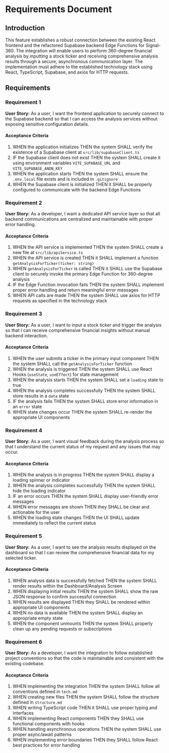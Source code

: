 # Requirements Document

## Introduction

This feature establishes a robust connection between the existing React frontend and the refactored Supabase backend Edge Functions for Signal-360. The integration will enable users to perform 360-degree financial analysis by inputting a stock ticker and receiving comprehensive analysis results through a secure, asynchronous communication layer. The implementation must adhere to the established technology stack using React, TypeScript, Supabase, and axios for HTTP requests.

## Requirements

### Requirement 1

**User Story:** As a user, I want the frontend application to securely connect to the Supabase backend so that I can access the analysis services without exposing sensitive configuration details.

#### Acceptance Criteria

1. WHEN the application initializes THEN the system SHALL verify the existence of a Supabase client at `src/lib/supabaseClient.ts`
2. IF the Supabase client does not exist THEN the system SHALL create it using environment variables `VITE_SUPABASE_URL` and `VITE_SUPABASE_ANON_KEY`
3. WHEN the application starts THEN the system SHALL ensure the `.env.local` file exists and is included in `.gitignore`
4. WHEN the Supabase client is initialized THEN it SHALL be properly configured to communicate with the backend Edge Functions

### Requirement 2

**User Story:** As a developer, I want a dedicated API service layer so that all backend communications are centralized and maintainable with proper error handling.

#### Acceptance Criteria

1. WHEN the API service is implemented THEN the system SHALL create a new file at `src/lib/apiService.ts`
2. WHEN the API service is created THEN it SHALL implement a function `getAnalysisForTicker(ticker: string)`
3. WHEN `getAnalysisForTicker` is called THEN it SHALL use the Supabase client to securely invoke the primary Edge Function for 360-degree analysis
4. IF the Edge Function invocation fails THEN the system SHALL implement proper error handling and return meaningful error messages
5. WHEN API calls are made THEN the system SHALL use axios for HTTP requests as specified in the technology stack

### Requirement 3

**User Story:** As a user, I want to input a stock ticker and trigger the analysis so that I can receive comprehensive financial insights without manual backend interaction.

#### Acceptance Criteria

1. WHEN the user submits a ticker in the primary input component THEN the system SHALL call the `getAnalysisForTicker` function
2. WHEN the analysis is triggered THEN the system SHALL use React Hooks (`useState`, `useEffect`) for state management
3. WHEN the analysis starts THEN the system SHALL set a `loading` state to true
4. WHEN the analysis completes successfully THEN the system SHALL store results in a `data` state
5. IF the analysis fails THEN the system SHALL store error information in an `error` state
6. WHEN state changes occur THEN the system SHALL re-render the appropriate UI components

### Requirement 4

**User Story:** As a user, I want visual feedback during the analysis process so that I understand the current status of my request and any issues that may occur.

#### Acceptance Criteria

1. WHEN the analysis is in progress THEN the system SHALL display a loading spinner or indicator
2. WHEN the analysis completes successfully THEN the system SHALL hide the loading indicator
3. IF an error occurs THEN the system SHALL display user-friendly error messages
4. WHEN error messages are shown THEN they SHALL be clear and actionable for the user
5. WHEN the loading state changes THEN the UI SHALL update immediately to reflect the current status

### Requirement 5

**User Story:** As a user, I want to see the analysis results displayed on the dashboard so that I can review the comprehensive financial data for my selected ticker.

#### Acceptance Criteria

1. WHEN analysis data is successfully fetched THEN the system SHALL render results within the Dashboard/Analysis Screen
2. WHEN displaying initial results THEN the system SHALL show the raw JSON response to confirm successful connection
3. WHEN results are displayed THEN they SHALL be rendered within appropriate UI components
4. WHEN no data is available THEN the system SHALL display an appropriate empty state
5. WHEN the component unmounts THEN the system SHALL properly clean up any pending requests or subscriptions

### Requirement 6

**User Story:** As a developer, I want the integration to follow established project conventions so that the code is maintainable and consistent with the existing codebase.

#### Acceptance Criteria

1. WHEN implementing the integration THEN the system SHALL follow all conventions defined in `tech.md`
2. WHEN creating new files THEN the system SHALL follow the structure defined in `structure.md`
3. WHEN writing TypeScript code THEN it SHALL use proper typing and interfaces
4. WHEN implementing React components THEN they SHALL use functional components with hooks
5. WHEN handling asynchronous operations THEN the system SHALL use proper async/await patterns
6. WHEN implementing error boundaries THEN they SHALL follow React best practices for error handling